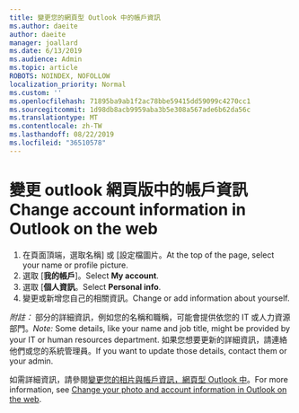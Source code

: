 ```yaml
---
title: 變更您的網頁型 Outlook 中的帳戶資訊
ms.author: daeite
author: daeite
manager: joallard
ms.date: 6/13/2019
ms.audience: Admin
ms.topic: article
ROBOTS: NOINDEX, NOFOLLOW
localization_priority: Normal
ms.custom: ''
ms.openlocfilehash: 71895ba9ab1f2ac78bbe59415dd59099c4270cc1
ms.sourcegitcommit: 1d98db8acb9959aba3b5e308a567ade6b62da56c
ms.translationtype: MT
ms.contentlocale: zh-TW
ms.lasthandoff: 08/22/2019
ms.locfileid: "36510578"
---
```

# <a name="change-account-information-in-outlook-on-the-web"></a><span data-ttu-id="f9743-102">變更 outlook 網頁版中的帳戶資訊</span><span class="sxs-lookup"><span data-stu-id="f9743-102">Change account information in Outlook on the web</span></span>

1. <span data-ttu-id="f9743-103">在頁面頂端，選取名稱] 或 [設定檔圖片。</span><span class="sxs-lookup"><span data-stu-id="f9743-103">At the top of the page, select your name or profile picture.</span></span>
1. <span data-ttu-id="f9743-104">選取 [**我的帳戶**]。</span><span class="sxs-lookup"><span data-stu-id="f9743-104">Select **My account**.</span></span>
1. <span data-ttu-id="f9743-105">選取 [**個人資訊**。</span><span class="sxs-lookup"><span data-stu-id="f9743-105">Select **Personal info**.</span></span>
1. <span data-ttu-id="f9743-106">變更或新增您自己的相關資訊。</span><span class="sxs-lookup"><span data-stu-id="f9743-106">Change or add information about yourself.</span></span>

<span data-ttu-id="f9743-107">*附註：* 部分的詳細資訊，例如您的名稱和職稱，可能會提供依您的 IT 或人力資源部門。</span><span class="sxs-lookup"><span data-stu-id="f9743-107">*Note:* Some details, like your name and job title, might be provided by your IT or human resources department.</span></span> <span data-ttu-id="f9743-108">如果您想要更新的詳細資訊，請連絡他們或您的系統管理員。</span><span class="sxs-lookup"><span data-stu-id="f9743-108">If you want to update those details, contact them or your admin.</span></span>

<span data-ttu-id="f9743-109">如需詳細資訊，請參閱[變更您的相片與帳戶資訊，網頁型 Outlook 中](https://support.office.com/article/b2dbb289-851d-4bed-93c3-3e136f5659ec)。</span><span class="sxs-lookup"><span data-stu-id="f9743-109">For more information, see [Change your photo and account information in Outlook on the web](https://support.office.com/article/b2dbb289-851d-4bed-93c3-3e136f5659ec).</span></span>